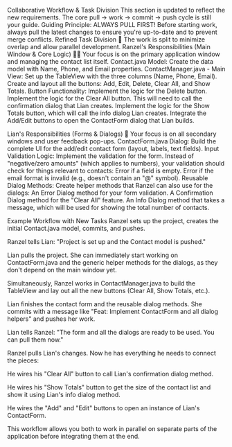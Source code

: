 Collaborative Workflow & Task Division
This section is updated to reflect the new requirements. The core pull -> work -> commit -> push cycle is still your guide.
Guiding Principle: ALWAYS PULL FIRST!
Before starting work, always pull the latest changes to ensure you're up-to-date and to prevent merge conflicts.
Refined Task Division 📝
The work is split to minimize overlap and allow parallel development.
Ranzel's Responsibilities (Main Window & Core Logic) 🧑‍💻
Your focus is on the primary application window and managing the contact list itself.
Contact.java Model: Create the data model with Name, Phone, and Email properties.
ContactManager.java - Main View:
Set up the TableView with the three columns (Name, Phone, Email).
Create and layout all the buttons: Add, Edit, Delete, Clear All, and Show Totals.
Button Functionality:
Implement the logic for the Delete button.
Implement the logic for the Clear All button. This will need to call the confirmation dialog that Lian creates.
Implement the logic for the Show Totals button, which will call the info dialog Lian creates.
Integrate the Add/Edit buttons to open the ContactForm dialog that Lian builds.


Lian's Responsibilities (Forms & Dialogs) 🤝
Your focus is on all secondary windows and user feedback pop-ups.
ContactForm.java Dialog:
Build the complete UI for the add/edit contact form (layout, labels, text fields).
Input Validation Logic:
Implement the validation for the form. Instead of "negative/zero amounts" (which applies to numbers), your validation should check for things relevant to contacts:
Error if a field is empty.
Error if the email format is invalid (e.g., doesn't contain an "@" symbol).
Reusable Dialog Methods:
Create helper methods that Ranzel can also use for the dialogs:
An Error Dialog method for your form validation.
A Confirmation Dialog method for the "Clear All" feature.
An Info Dialog method that takes a message, which will be used for showing the total number of contacts.

Example Workflow with New Tasks
Ranzel sets up the project, creates the initial Contact.java model, commits, and pushes.

Ranzel tells Lian: "Project is set up and the Contact model is pushed."

Lian pulls the project. She can immediately start working on ContactForm.java and the generic helper methods for the dialogs, as they don't depend on the main window yet.

Simultaneously, Ranzel works in ContactManager.java to build the TableView and lay out all the new buttons (Clear All, Show Totals, etc.).

Lian finishes the contact form and the reusable dialog methods. She commits with a message like "Feat: Implement ContactForm and all dialog helpers" and pushes her work.

Lian tells Ranzel: "The form and all the dialogs are ready to be used. You can pull them now."

Ranzel pulls Lian's changes. Now he has everything he needs to connect the pieces:

He wires his "Clear All" button to call Lian's confirmation dialog method.

He wires his "Show Totals" button to get the size of the contact list and show it using Lian's info dialog method.

He wires the "Add" and "Edit" buttons to open an instance of Lian's ContactForm.

This workflow allows you both to work in parallel on separate parts of the application before integrating them at the end.

